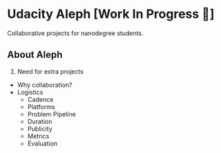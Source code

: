 # Udacity Aleph [Work In Progress 🚧]
Collaborative projects for nanodegree students. 


## About Aleph

1. Need for extra projects
- Why collaboration?
- Logistics
  - Cadence
  - Platforms
  - Problem Pipeline
  - Duration
  - Publicity 
  - Metrics
  - Evaluation

